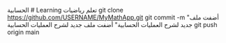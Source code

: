  الحسابية # Learning
تعلم رياضيات
git clone https://github.com/USERNAME/MyMathApp.git
git commit -m "أضفت ملف جديد لشرح العمليات الحسابية"
أضفت ملف جديد لشرح العمليات الحسابية
git push origin main